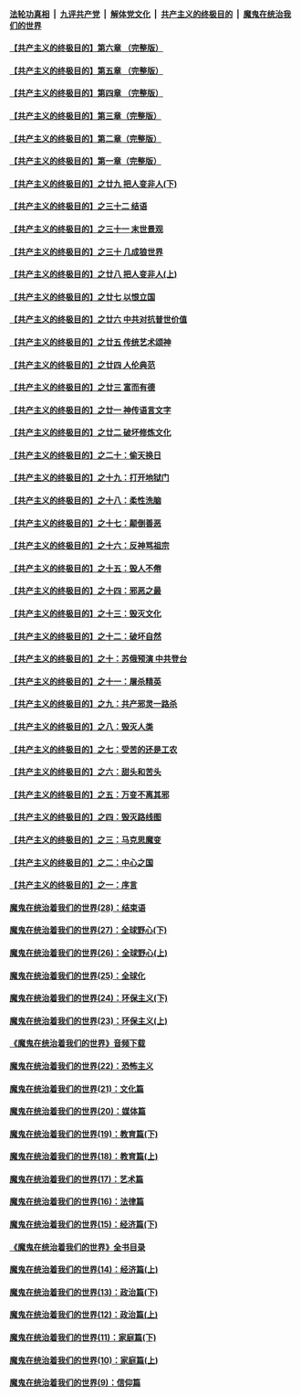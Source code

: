 

####  [法轮功真相](../../../../basic/blob/master/README.md?t=07092231) &nbsp;|&nbsp; [九评共产党](../../../../9ping.md/blob/master/README.md?t=07092231) &nbsp;|&nbsp; [解体党文化](../../../../jtdwh.md/blob/master/README.md?t=07092231)  &nbsp;|&nbsp; [共产主义的终极目的](../../../../gczydzjmd.md/blob/master/README.md?t=07092231) &nbsp;|&nbsp; [魔鬼在统治我们的世界](../../../../mgztzwmdsj.md/blob/master/README.md?t=07092231) 

#### [【共产主义的终极目的】第六章 （完整版）](../pages/nsc422/n11428913.md?t=07092231) 

#### [【共产主义的终极目的】第五章 （完整版）](../pages/nsc422/n11428912.md?t=07092231) 

#### [【共产主义的终极目的】第四章 （完整版）](../pages/nsc422/n11428907.md?t=07092231) 

#### [【共产主义的终极目的】第三章（完整版）](../pages/nsc422/n11428848.md?t=07092231) 

#### [【共产主义的终极目的】第二章（完整版）](../pages/nsc422/n11428831.md?t=07092231) 

#### [【共产主义的终极目的】第一章（完整版）](../pages/nsc422/n11417651.md?t=07092231) 

#### [【共产主义的终极目的】之廿九 把人变非人(下)](../pages/nsc422/n11344140.md?t=07092231) 

#### [【共产主义的终极目的】之三十二 结语](../pages/nsc422/n11360535.md?t=07092231) 

#### [【共产主义的终极目的】之三十一 末世景观](../pages/nsc422/n11351129.md?t=07092231) 

#### [【共产主义的终极目的】之三十 几成狼世界](../pages/nsc422/n11348280.md?t=07092231) 

#### [【共产主义的终极目的】之廿八 把人变非人(上)](../pages/nsc422/n11340492.md?t=07092231) 

#### [【共产主义的终极目的】之廿七 以恨立国](../pages/nsc422/n11336944.md?t=07092231) 

#### [【共产主义的终极目的】之廿六 中共对抗普世价值](../pages/nsc422/n11324785.md?t=07092231) 

#### [【共产主义的终极目的】之廿五 传统艺术颂神](../pages/nsc422/n11296396.md?t=07092231) 

#### [【共产主义的终极目的】之廿四 人伦典范](../pages/nsc422/n11296397.md?t=07092231) 

#### [【共产主义的终极目的】之廿三 富而有德](../pages/nsc422/n11283598.md?t=07092231) 

#### [【共产主义的终极目的】之廿一 神传语言文字](../pages/nsc422/n11263265.md?t=07092231) 

#### [【共产主义的终极目的】之廿二 破坏修炼文化](../pages/nsc422/n11245728.md?t=07092231) 

#### [【共产主义的终极目的】之二十：偷天换日](../pages/nsc422/n11238846.md?t=07092231) 

#### [【共产主义的终极目的】之十九：打开地狱门](../pages/nsc422/n11206376.md?t=07092231) 

#### [【共产主义的终极目的】之十八：柔性洗脑](../pages/nsc422/n11199994.md?t=07092231) 

#### [【共产主义的终极目的】之十七：颠倒善恶](../pages/nsc422/n11179782.md?t=07092231) 

#### [【共产主义的终极目的】之十六：反神骂祖宗](../pages/nsc422/n11166798.md?t=07092231) 

#### [【共产主义的终极目的】之十五：毁人不倦](../pages/nsc422/n11166792.md?t=07092231) 

#### [【共产主义的终极目的】之十四：邪恶之最](../pages/nsc422/n11150249.md?t=07092231) 

#### [【共产主义的终极目的】之十三：毁灭文化](../pages/nsc422/n11135227.md?t=07092231) 

#### [【共产主义的终极目的】之十二：破坏自然](../pages/nsc422/n11135214.md?t=07092231) 

#### [【共产主义的终极目的】之十：苏俄预演 中共登台](../pages/nsc422/n11118424.md?t=07092231) 

#### [【共产主义的终极目的】之十一：屠杀精英](../pages/nsc422/n11118442.md?t=07092231) 

#### [【共产主义的终极目的】之九：共产邪灵一路杀](../pages/nsc422/n11114139.md?t=07092231) 

#### [【共产主义的终极目的】之八：毁灭人类](../pages/nsc422/n11108503.md?t=07092231) 

#### [【共产主义的终极目的】之七：受苦的还是工农](../pages/nsc422/n11101809.md?t=07092231) 

#### [【共产主义的终极目的】之六：甜头和苦头](../pages/nsc422/n11096971.md?t=07092231) 

#### [【共产主义的终极目的】之五：万变不离其邪](../pages/nsc422/n11091285.md?t=07092231) 

#### [【共产主义的终极目的】之四：毁灭路线图](../pages/nsc422/n11086284.md?t=07092231) 

#### [【共产主义的终极目的】之三：马克思魔变](../pages/nsc422/n11061941.md?t=07092231) 

#### [【共产主义的终极目的】之二：中心之国](../pages/nsc422/n11047728.md?t=07092231) 

#### [【共产主义的终极目的】之一：序言](../pages/nsc422/n11086077.md?t=07092231) 

#### [魔鬼在统治着我们的世界(28)：结束语](../pages/nsc422/n10936246.md?t=07092231) 

#### [魔鬼在统治着我们的世界(27)：全球野心(下)](../pages/nsc422/n10928319.md?t=07092231) 

#### [魔鬼在统治着我们的世界(26)：全球野心(上)](../pages/nsc422/n10900318.md?t=07092231) 

#### [魔鬼在统治着我们的世界(25)：全球化](../pages/nsc422/n10788205.md?t=07092231) 

#### [魔鬼在统治着我们的世界(24)：环保主义(下)](../pages/nsc422/n10695307.md?t=07092231) 

#### [魔鬼在统治着我们的世界(23)：环保主义(上)](../pages/nsc422/n10688613.md?t=07092231) 

#### [《魔鬼在统治着我们的世界》音频下载](../pages/nsc422/n10635553.md?t=07092231) 

#### [魔鬼在统治着我们的世界(22)：恐怖主义](../pages/nsc422/n10614727.md?t=07092231) 

#### [魔鬼在统治着我们的世界(21)：文化篇](../pages/nsc422/n10597706.md?t=07092231) 

#### [魔鬼在统治着我们的世界(20)：媒体篇](../pages/nsc422/n10586579.md?t=07092231) 

#### [魔鬼在统治着我们的世界(19)：教育篇(下)](../pages/nsc422/n10564808.md?t=07092231) 

#### [魔鬼在统治着我们的世界(18)：教育篇(上)](../pages/nsc422/n10526970.md?t=07092231) 

#### [魔鬼在统治着我们的世界(17)：艺术篇](../pages/nsc422/n10499093.md?t=07092231) 

#### [魔鬼在统治着我们的世界(16)：法律篇](../pages/nsc422/n10485969.md?t=07092231) 

#### [魔鬼在统治着我们的世界(15)：经济篇(下)](../pages/nsc422/n10469975.md?t=07092231) 

#### [《魔鬼在统治着我们的世界》全书目录](../pages/nsc422/n10464261.md?t=07092231) 

#### [魔鬼在统治着我们的世界(14)：经济篇(上)](../pages/nsc422/n10457370.md?t=07092231) 

#### [魔鬼在统治着我们的世界(13)：政治篇(下)](../pages/nsc422/n10448270.md?t=07092231) 

#### [魔鬼在统治着我们的世界(12)：政治篇(上)](../pages/nsc422/n10444576.md?t=07092231) 

#### [魔鬼在统治着我们的世界(11)：家庭篇(下)](../pages/nsc422/n10440961.md?t=07092231) 

#### [魔鬼在统治着我们的世界(10)：家庭篇(上)](../pages/nsc422/n10435448.md?t=07092231) 

#### [魔鬼在统治着我们的世界(9)：信仰篇](../pages/nsc422/n10432159.md?t=07092231) 

